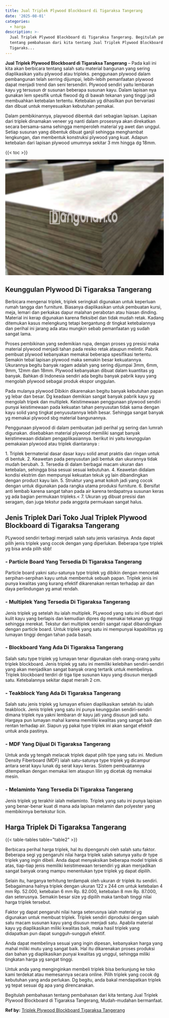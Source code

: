 ```yaml
---
title: Jual Triplek Plywood Blockboard di Tigaraksa Tangerang
date: '2025-08-01'
categories:
  - harga
description: >-
  Jual Triplek Plywood Blockboard di Tigaraksa Tangerang. Begitulah pembahasan
  tentang pembahasan dari kita tentang Jual Triplek Plywood Blockboard di
  Tigaraks...
---
```


**Jual Triplek Plywood Blockboard di Tigaraksa Tangerang** – Pada kali ini kita akan berbicara tentang salah satu material bangunan yang sering diaplikasikan yaitu plywood atau tripleks. penggunaan plywood dalam pembangunan telah serring dijumpai, lebih-lebih pemanfaatan plywood dapat menjadi trend dan seni tersendiri. Plywood sendiri yaitu lembaran kayu yg tersusun dr susunan beberapa susunan kayu. Dalam lapisan nya gunakan lem spesifik untuk flwood dg di bawah tekanan yang tinggi jadi membuahkan ketebalan tertentu. Ketebalan yg dihasilkan pun bervariasi dan dibuat untuk menyesuaikan kebutuhan pemakai.

Dalam pembikinannya, playwood dibentuk dari sebagian lapisan. Lapisan dari triplek dinamakan veneer yg nanti dalam prosesnya akan direkatkan secara bersama-sama sehingga memperoleh material yg awet dan unggul. Setiap susunan yang dibentuk dibuat ganjil sehingga menghambat lengkungan, dan membentuk konstruksi plywood yang kuat. Adapun ketebalan dari lapisan plywood umumnya sekitar 3 mm hingga dg 18mm.

{{< toc >}}

![Jual Triplek Plywood Blockboard di Tigaraksa Tangerang](/images/jual-triplek-murah-30.png)

## Keunggulan Plywood Di Tigaraksa Tangerang

Berbicara mengenai triplek, triplek seringkali digunakan untuk keperluan rumah tangga dan furniture. Biasanya diaplikasikan untuk pembuatan kursi, meja, lemari dan perkakas dapur malahan perabotan atau hiasan dinding. Material ini kerap digunakan karena fleksibel dan tidak mudah retak. Kadang ditemukan kasus melengkung tetapi bergantung dr tingkat ketebalannya dan perihal ini jarang ada atau mungkin sebab pemanfaatan yg sudah sangat lama.

Proses pembikinan yang sedemikian rupa, dengan proses yg presisi maka material plywood menjadi tahan pada resiko retak ataupun melintir. Pabrik pembuat plywood kebanyakan memakai beberapa spesifikasi tertentu. Semakin tebal lapisan plywood maka semakin besar kekuatannya. Ukurannya begitu banyak ragam adalah yang sering dijumpai 3mm, 6mm, 9mm, 12mm dan 18mm. Plywood kebanyakan dibuat dalam kuantitas yg banyak. Bahkan di Indonesia sendiri ada begitu banyak pabrik kayu yang mengolah plywood sebagai produk ekspor unggulan.

Pada mulanya plywood Dibikin dikarenakan begitu banyak kebutuhan papan yg lebar dan besar. Dg keadaan demikian sangat banyak pabrik kayu yg mengolah tripek dan multiplek. Keistimewaan penggunaan plywood sendiri punyai keistimewaan pada kekuatan tahan penyusutan tidak sama dengan kayu solid yang tingkat penyusutannya lebih besar. Sehingga sangat banyak yg memakai plywood sbg material bangunannya.

Penggunaan plywood di dalam pembuatan jadi perihal yg sering dan lumrah digunakan. disebabkan material plywood memiliki sangat banyak keistimewaan didalam pengaplikasiannya. berikut ini yaitu keunggulan pemakaian plywood atau triplek diantaranya :

1\. Triplek bermaterial dasar dasar kayu solid amat praktis dan ringan untuk di bentuk. 2. Keawetan pada penyusutan jadi bentuk dan ukurannya tidak mudah berubah. 3. Tersedia di dalam berbagai macam ukuran dan ketebalan, sehingga bisa sesuai sesuai kebutuhan. 4. Keawetan didalam kondisi ekstrim dan mempunyai kekuatan tekuk yg lain dibandingkan dengan product kayu lain. 5. Struktur yang amat kokoh jadi yang cocok dengan untuk digunakan pada rangka utama produksi furniture. 6. Bersifat anti lembab karena sangat tahan pada air karena terdapatnya susunan keras yg ada bagian permukaan tripleks.< 7. Ukuran yg dibuat presisi dan seragam, dan juga tekstur pada anggota permukaan sangat halus.

## Jenis Triplek Dari Toko Jual Triplek Plywood Blockboard di Tigaraksa Tangerang

PLywood sendiri terbagi menjadi salah satu jenis variasinya. Anda dapat pilih jenis triplek yang cocok dengan yang diperlukan. Beberapa type triplek yg bisa anda pilih sbb!

### \- Particle Board Yang Tersedia Di Tigaraksa Tangerang

Particle board yakni satu-satunya type triplek yg dibikin dengan mencetak serpihan-serpihan kayu untuk membentuk sebuah papan. Triplek jenis ini punya kwalitas yang kurang efektif dikarenakan rentan terhadap air dan daya perlindungan yg amat rendah.

### \- Multiplek Yang Tersedia Di Tigaraksa Tangerang

Jenis triplek yg setelah itu ialah multiplek. PLywood yang satu ini dibuat dari kulit kayu yang berlapis dan kemudian dipres dg memakai tekanan yg tinggi sehingga merekat. Tekstur dari multiplek sendiri sangat rapat dibandingkan dengan particle board. Untuk triplek yang satu ini mempunyai kapabilitas yg lumayan tinggi dengan tahan pada basah.

### \- Blockboard Yang Ada Di Tigaraksa Tangerang

Salah satu type triplek yg lumayan tenar digunakan oleh orang-orang yaitu triplek blockboard. Jenis triplek yg satu ini memiliki kelebihan sendiri-sendiri yang akan menjadikan sangat banyak orang tertarik untuk membelinya. Triplek blockboard terdiri dr tiga tipe susunan kayu yang disusun menjadi satu. Ketebalannya sekitar dapat meraih 2 cm.

### \- Teakblock Yang Ada Di Tigaraksa Tangerang

Salah satu jenis triplek yg lumayan efisien diaplikasikan setelah itu ialah teakblock. Jenis triplek yang satu ini punya keunggulan sendiri-sendiri dimana triplek nya yakni lembaran dr kayu jati yang disusun jadi satu. Hargaya pun lumayan mahal karena memiliki kwalitas yang sangat baik dan rentan terhadap air. Siapun yg pakai type triplek ini akan sangat efektif untuk anda pastinya.

### \- MDF Yang Dijual Di Tigaraksa Tangerang

Untuk anda yg tengah melacak triplek dapat pilih tipe yang satu ini. Medium Density Fiberboard (MDF) ialah satu-satunya type triplek yg dicampur antara serat kayu lunak dg serat kayu keras. Sistem pembuatannya ditempelkan dengan memakai lem ataupun lilin yg dicetak dg memakai mesin.

### \- Melaminto Yang Tersedia Di Tigaraksa Tangerang

Jenis triplek yg terakhir ialah melaminto. Triplek yang satu ini punya lapisan yang benar-benar kuat di mana ada lapisan melamin dan polyester yang membikinnya bertekstur licin.

## Harga Triplek Di Tigaraksa Tangerang

{{< table-tables table="table2" >}}

Berbicara perihal harga triplek, hal itu dipengaruhi oleh salah satu faktor. Beberapa segi yg pengaruhi nilai harga triplek salah satunya yaitu dr type triplek yang ingin dibeli. Anda dapat menyaksikan beberapa model triplek di atas, tiap-tiap jenis memiliki keistimewaan tersendiri yg akan menjadikan sangat banyak orang mampu menentukan type triplek yg dapat dipilih.

Selain itu, harganya terhitung terdampak oleh ukuran dr triplek itu sendiri. Sebagaimana halnya triplek dengan ukuran 122 x 244 cm untuk ketebalan 4 mm Rp. 52.000, ketebalan 6 mm Rp. 82.000, ketebalan 8 mm Rp. 87.000, dan seterusnya. Semakin besar size yg dipilih maka tambah tinggi nilai harga triplek tersebut.

Faktor yg dapat pengaruhi nilai harga seterusnya ialah material yg digunakan untuk membuat triplek. Triplek sendiri diproduksi dengan salah satu macam susunan kayu yang disusun menjadi satu. Apabila material kayu yg diaplikasikan miliki kwalitas baik, maka hasil triplek yang didapatkan pun dapat sungguh-sungguh efektif.

Anda dapat membelinya sesuai yang ingin dipesan, kebanyakan harga yang mahal miliki mutu yang sangat baik. Hal itu dikarenakan proses produksi dan bahan yg diaplikasikan punyai kwalitas yg unggul, sehingga miliki tingkatan harga yg sangat tinggi.

Untuk anda yang menginginkan membeli triplek bisa berkunjung ke toko kami terdekat atau memesannya secara online. Pilih triplek yang cocok dg kebutuhan yang anda perlukan. Dg begitu, anda bakal mendapatkan triplek yg tepat sesuai dg apa yang direncanakan.

Begitulah pembahasan tentang pembahasan dari kita tentang Jual Triplek Plywood Blockboard di Tigaraksa Tangerang, Mudah-mudahan bermanfaat.

**Ref by:** [Triplek Plywood Blockboard Tigaraksa Tangerang](https://id.wikipedia.org/wiki/Triplek)
